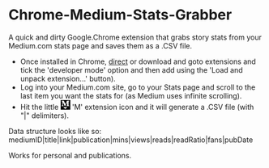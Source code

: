 # Chrome-Medium-Stats-Grabber

A quick and dirty Google.Chrome extension that grabs story stats from your Medium.com stats page and saves them as a .CSV file. 
* Once installed in Chrome, [direct](https://chrome.google.com/webstore/detail/medium-stats-grabber/gdomhiacoiloiecaholjiegdaklelpig?hl=en-US) or download and goto extensions and tick the 'developer mode' option and then add using the 'Load and unpack extension...' button). 
* Log into your Medium.com site, go to your Stats page and scroll to the last item you want the stats for (as Medium uses infinite scrolling). 
* Hit the little !['M icon'](https://github.com/murraygm/Chrome-Medium-Stats-Grabber/raw/master/mediumstatsgrabber/icon.png) 'M' extension icon and it will generate a .CSV file (with "|" delimiters). 

Data structure looks like so: mediumID|title|link|publication|mins|views|reads|readRatio|fans|pubDate

Works for personal and publications.


